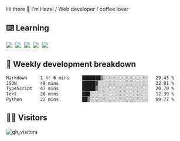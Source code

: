 
Hi there 👋 I’m Hazel / Web developer / coffee lover

## ⌨️ Learning

<samp>
 <a href="https://github.com/vuejs/core"><img src="https://api.iconify.design/logos:vue.svg" /></a>
  <a href="https://github.com/vuejs/core"><img src="https://api.iconify.design/logos:react.svg" /></a>
  <a href="https://github.com/vitejs/vite"><img src="https://api.iconify.design/logos:vitejs.svg" /></a>
  <a href="https://github.com/microsoft/TypeScript"><img src="https://api.iconify.design/logos:typescript-icon.svg" /></a> 
  <a href="https://github.com/unocss/unocss"><img src="https://api.iconify.design/logos:unocss.svg" /></a>
  

</samp>


## 🦀 Weekly development breakdown

<!--START_SECTION:waka-->

```txt
Markdown     1 hr 6 mins     ███████▒░░░░░░░░░░░░░░░░░   29.43 %
JSON         49 mins         █████▓░░░░░░░░░░░░░░░░░░░   22.01 %
TypeScript   47 mins         █████▒░░░░░░░░░░░░░░░░░░░   20.70 %
Text         28 mins         ███░░░░░░░░░░░░░░░░░░░░░░   12.39 %
Python       22 mins         ██▒░░░░░░░░░░░░░░░░░░░░░░   09.77 %
```

<!--END_SECTION:waka-->
## 👬🏻 Visitors

![gh_visitors](https://profile-counter.glitch.me/Hazel-Lin/count.svg)

